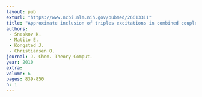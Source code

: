 ```yaml
---
layout: pub
exturl: "https://www.ncbi.nlm.nih.gov/pubmed/26613311"
title: "Approximate inclusion of triples excitations in combined coupled cluster/molecular mechanics: Calculations of electronic excitation energies in solution for acrolein, water, formamide, and N-methylacetamide"
authors:
 - Sneskov K.
 - Matito E.
 - Kongsted J.
 - Christiansen O.
journal: J. Chem. Theory Comput.
year: 2010
extra: 
volume: 6
pages: 839-850
n: 1
---
```

